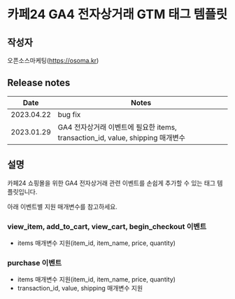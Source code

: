 # 카페24 GA4 전자상거래 GTM 태그 템플릿

## 작성자

오픈소스마케팅(https://osoma.kr)

## Release notes

| Date       | Notes                                                                          |
| ---------- | ------------------------------------------------------------------------------ |
| 2023.04.22 | bug fix |
| 2023.01.29 | GA4 전자상거래 이벤트에 필요한 items, transaction_id, value, shipping 매개변수 |

## 설명

카페24 쇼핑몰을 위한 GA4 전자상거래 관련 이벤트를 손쉽게 추가할 수 있는 태그 템플릿입니다.

아래 이벤트별 지원 매개변수를 참고하세요.

### view_item, add_to_cart, view_cart, begin_checkout 이벤트

- items 매개변수 지원(item_id, item_name, price, quantity)

### purchase 이벤트

- items 매개변수 지원(item_id, item_name, price, quantity)
- transaction_id, value, shipping 매개변수 지원
